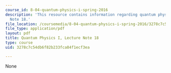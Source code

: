 ```yaml
---
course_id: 8-04-quantum-physics-i-spring-2016
description: 'This resource contains information regarding quantum physics: Lecture
  Note 18.'
file_location: /coursemedia/8-04-quantum-physics-i-spring-2016/3278c7c54db6f82b233fca84f1ecf3ea_MIT8_04S16_LecNotes18.pdf
file_type: application/pdf
layout: pdf
title: Quantum Physics I, Lecture Note 18
type: course
uid: 3278c7c54db6f82b233fca84f1ecf3ea

---
```

None